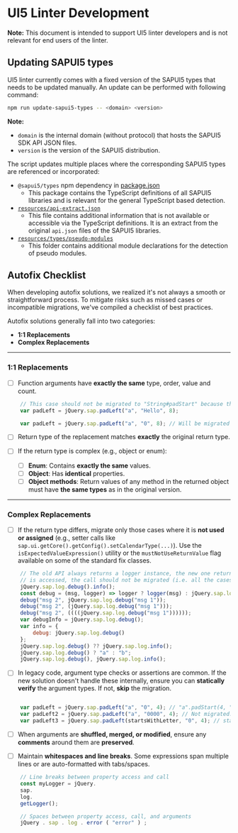 # UI5 Linter Development

**Note:** This document is intended to support UI5 linter developers and is not relevant for end users of the linter.

## Updating SAPUI5 types

UI5 linter currently comes with a fixed version of the SAPUI5 types that needs to be updated manually.
An update can be performed with following command:
```sh
npm run update-sapui5-types -- <domain> <version>
```

**Note:**
- `domain` is the internal domain (without protocol) that hosts the SAPUI5 SDK API JSON files.
- `version` is the version of the SAPUI5 distribution.

The script updates multiple places where the corresponding SAPUI5 types are referenced or incorporated:
- `@sapui5/types` npm dependency in [package.json](../package.json)
  - This package contains the TypeScript definitions of all SAPUI5 libraries and is relevant for the general TypeScript based detection.
- [`resources/api-extract.json`](../resources/api-extract.json)
  - This file contains additional information that is not available or accessible via the TypeScript definitions. It is an extract from the original `api.json` files of the SAPUI5 libraries.
- [`resources/types/pseudo-modules`](../resources/types/pseudo-modules)
  - This folder contains additional module declarations for the detection of pseudo modules.

## Autofix Checklist

When developing autofix solutions, we realized it's not always a smooth or straightforward process. To mitigate risks such as missed cases or incompatible migrations, we've compiled a checklist of best practices.

Autofix solutions generally fall into two categories:

* **1:1 Replacements**
* **Complex Replacements**

---

### 1:1 Replacements

* [ ] Function arguments have **exactly the same** type, order, value and count.
```js
	// This case should not be migrated to "String#padStart" because the second argument is longer than one char, which will behave differently with the String API
	var padLeft = jQuery.sap.padLeft("a", "Hello", 8);

	var padLeft = jQuery.sap.padLeft("a", "0", 8); // Will be migrated
```
* [ ] Return type of the replacement matches **exactly** the original return type.
* [ ] If the return type is complex (e.g., object or enum):

  * [ ] **Enum**: Contains **exactly the same** values.
  * [ ] **Object**: Has **identical** properties.
  * [ ] **Object methods**: Return values of any method in the returned object must have **the same types** as in the original version.

---

### Complex Replacements

* [ ] If the return type differs, migrate only those cases where it is **not used or assigned** (e.g., setter calls like `sap.ui.getCore().getConfig().setCalendarType(...)`). Use the `isExpectedValueExpression()` utility or the `mustNotUseReturnValue` flag available on some of the standard fix classes.
```js
	// The old API always returns a logger instance, the new one returns undefined. So in case the return value
	// is accessed, the call should not be migrated (i.e. all the cases below):
	jQuery.sap.log.debug().info();
	const debug = (msg, logger) => logger ? logger(msg) : jQuery.sap.log.debug(msg);
	debug("msg 2", jQuery.sap.log.debug("msg 1"));
	debug("msg 2", (jQuery.sap.log.debug("msg 1")));
	debug("msg 2", ((((jQuery.sap.log.debug("msg 1"))))));
	var debugInfo = jQuery.sap.log.debug();
	var info = {
		debug: jQuery.sap.log.debug()
	};
	jQuery.sap.log.debug() ?? jQuery.sap.log.info();
	jQuery.sap.log.debug() ? "a" : "b";
	jQuery.sap.log.debug(), jQuery.sap.log.info();
```
* [ ] In legacy code, argument type checks or assertions are common. If the new solution doesn't handle these internally, ensure you can **statically verify** the argument types. If not, **skip** the migration.
```js

	var padLeft = jQuery.sap.padLeft("a", "0", 4); // "a".padStart(4, "0");
	var padLeft2 = jQuery.sap.padLeft("a", "0000", 4); // Not migrated. Value differs in old and new
	var padLeft3 = jQuery.sap.padLeft(startsWithLetter, "0", 4); // startsWithLetter might not be possible to be determined
```
* [ ] When arguments are **shuffled, merged, or modified**, ensure any **comments** around them are **preserved**.

* [ ] Maintain **whitespaces and line breaks**. Some expressions span multiple lines or are auto-formatted with tabs/spaces.
```js
	// Line breaks between property access and call
	const myLogger = jQuery.
	sap.
	log.
	getLogger();

	// Spaces between property access, call, and arguments
	jQuery . sap . log . error ( "error" ) ;
```
